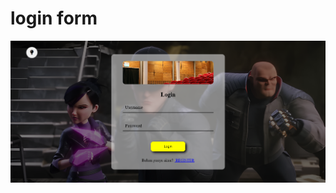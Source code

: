 # login form
![loginForm](https://raw.githubusercontent.com/setyabudipratama/component/main/gambar/loginForm6.png)
